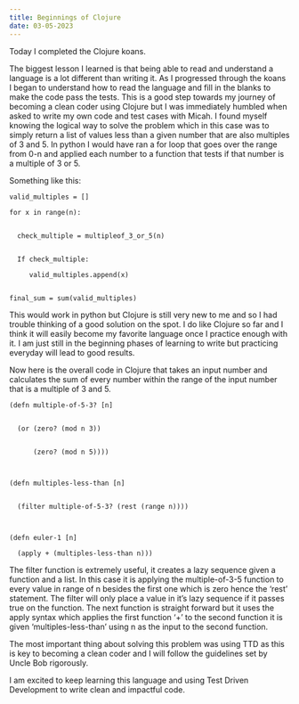 ```yaml
---
title: Beginnings of Clojure
date: 03-05-2023
---
```



Today I completed the Clojure koans. 


The biggest lesson I learned is that being able to read and understand a language is a lot different than writing it. As I progressed through the koans I began to understand how to read the language and fill in the blanks to make the code pass the tests. This is a good step towards my journey of becoming a clean coder using Clojure but I was immediately humbled when  asked to write my own code and test cases with Micah. I found myself knowing the logical way to solve the problem which in this case was to simply return a list of values less than a given number that are also multiples of 3 and 5. In python I would have ran a for loop that goes over the range from 0-n and applied each number to a function that tests if that number is a multiple of 3 or 5.



Something like this:


    valid_multiples = [] 

    for x in range(n):


      check_multiple = multipleof_3_or_5(n)


      If check_multiple:

         valid_multiples.append(x)


    final_sum = sum(valid_multiples)



This would work in python but Clojure is still very new to me and so I had trouble thinking of a good solution on the spot. I do like Clojure so far and I think it will easily become my favorite language once I practice enough with it. I am just still in the beginning phases of learning to write but practicing everyday will lead to good results.



Now here is the overall code in Clojure that takes an input number and calculates the sum of every number within the range of the input number that is a multiple of 3 and 5.



    (defn multiple-of-5-3? [n]  


      (or (zero? (mod n 3))


          (zero? (mod n 5))))



    (defn multiples-less-than [n]


      (filter multiple-of-5-3? (rest (range n))))



    (defn euler-1 [n]

      (apply + (multiples-less-than n)))

The filter function is extremely useful, it creates a lazy sequence given a function and a list. In this case it is applying the multiple-of-3-5 function to every value in range of n besides the first one which is zero hence the ‘rest’ statement. The filter will only place a value in it’s lazy sequence if it passes true on the function. The next function is straight forward but it uses the apply syntax which applies the first function ‘+’ to the second function it is given ‘multiples-less-than’ using n as the input to the second function. 



The most important thing about solving this problem was using TTD as this is key to becoming a clean coder and I will follow the guidelines set by Uncle Bob rigorously. 

I am excited to keep learning this language and using Test Driven Development to write clean and impactful code.

